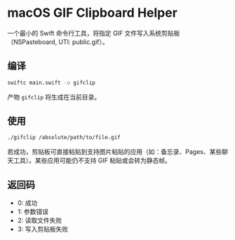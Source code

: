 # macOS GIF Clipboard Helper

一个最小的 Swift 命令行工具，将指定 GIF 文件写入系统剪贴板（NSPasteboard, UTI: public.gif）。

## 编译
```bash
swiftc main.swift -o gifclip
```
产物 `gifclip` 将生成在当前目录。

## 使用
```bash
./gifclip /absolute/path/to/file.gif
```
若成功，剪贴板可直接粘贴到支持图片粘贴的应用（如：备忘录、Pages、某些聊天工具）。某些应用可能仍不支持 GIF 粘贴或会转为静态帧。

## 返回码
- 0: 成功
- 1: 参数错误
- 2: 读取文件失败
- 3: 写入剪贴板失败

